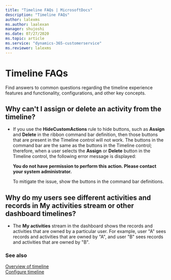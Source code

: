 ```yaml
---
title: "Timeline FAQs | MicrosoftDocs"
description: "Timeline FAQs"
author: lalexms
ms.author: laalexan
manager: shujoshi
ms.date: 07/27/2020
ms.topic: article
ms.service: "dynamics-365-customerservice"
ms.reviewer: lalexms
---
```


# Timeline FAQs	

Find answers to common questions regarding the timeline experience features and functionality, configurations, and other key concepts.	

## Why can't I assign or delete an activity from the timeline?	

- If you use the **HideCustomActions** rule to hide buttons, such as **Assign** and **Delete** in the ribbon command bar definition, then those buttons that are present in the Timeline control will not work. The buttons in the command bar are the same as the buttons in the Timeline control; therefore, when a user selects the **Assign** or **Delete** button in the Timeline control, the following error message is displayed:

  **You do not have permission to perform this action. Please contact your system administrator.**	

  To mitigate the issue, show the buttons in the command bar definitions.	

## Why do my users see different activities and records in My activities stream or other dashboard timelines?	

- The **My activities** stream in the dashboard shows the records and activities that are owned by a particular user. For example, user "A" sees records and activities that are owned by "A", and user "B" sees records and activities that are owned by "B".	

### See also	

[Overview of timeline](customer-service-hub-user-guide-timeline-overview.md)  	
[Configure timeline](customer-service-hub-user-guide-timeline-admin.md)

